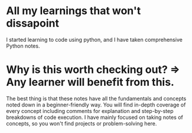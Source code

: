 # All my learnings that won't dissapoint

I started learning to code using python, and I have taken comprehensive Python notes.

# Why is this worth checking out? => Any learner will benefit from this.
The best thing is that these notes have all the fundamentals and concepts noted down in a beginner-friendly way. 
You will find in-depth coverage of every concept including comments for explanation and step-by-step breakdowns of code execution.
I have mainly focused on taking notes of concepts, so you won't find projects or problem-solving here. 


